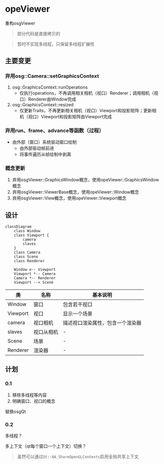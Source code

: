 # opeViewer

重构osgViewer

> 部分代码是直接拷贝的

> 暂时不实现多线程，只保留多线程扩展性

## 主要变更

### 弃用osg::Camera::setGraphicsContext

1. osg::GraphicsContext::runOperations
    * 仅执行operations，不再调用相关相机（视口）Renderer；调用相机（视口）Renderer由Window完成
2. osg::GraphicsContext::resized
    * 仅更新Traits，不再更新相关相机（视口）Viewport和投影矩阵；更新相机（视口）Viewport和投影矩阵由Viewport完成

### 弃用run、frame、advance等函数（过程）

* 由外部（窗口）系统驱动窗口绘制
    * 由外部驱动帧前进
    * 将事件遍历从帧绘制中剥离

### 概念更新

1. 弃用osgViewer::GraphicsWindow概念，使用opeViewer::GraphicsWindow概念
2. 弃用osgViewer::ViewerBase概念，使用opeViewer::Window概念
3. 弃用osgViewer::View概念，使用opeViewer::Viewport概念

## 设计

```mermaid
classDiagram
    class Window
    class Viewport {
        camera
        slaves
    }
    class Camera
    class Scene
    class Renderer

    Window o-- Viewport
    Viewport *-- Camera
    Camera *-- Renderer
    Viewport --> Scene
```

| 类        | 名称    | 基本说明             |
|----------|-------|------------------|
| Window   | 窗口    | 包含若干视口           |
| Viewport | 视口    | 显示一个场景           |
| camera   | 视口相机  | 描述视口渲染属性，包含一个渲染器 |
| slaves   | 视口从相机 | -                |
| Scene    | 场景    | -                |
| Renderer | 渲染器   | -                |

## 计划

### 0.1

1. 移除多线程等内容
2. 明确窗口、视口的概念

替换osgQt

### 0.2

多线程？

多上下文（qt每个窗口一个上下文）切换？
> 虽然可以通过`Qt::AA_ShareOpenGLContexts`启用全局共享上下文

